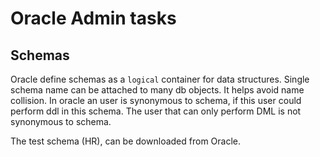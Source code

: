 # Oracle Admin tasks

## Schemas
Oracle define schemas as a `logical` container for data structures. Single schema name can be attached to many db objects. It helps avoid name collision. In oracle an user is synonymous to schema, if this user could perform ddl in this schema. The user that can only perform DML is not synonymous to schema.  

The test schema (HR), can be downloaded from Oracle. 


































